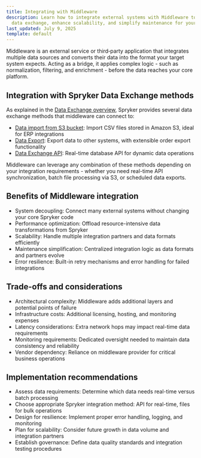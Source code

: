 ```yaml
---
title: Integrating with Middleware
description: Learn how to integrate external systems with Middleware to streamline
  data exchange, enhance scalability, and simplify maintenance for your core platform.
last_updated: July 9, 2025
template: default
---
```


Middleware is an external service or third‑party application that integrates multiple data sources and converts their data into the format your target system expects. Acting as a bridge, it applies complex logic - such as normalization, filtering, and enrichment - before the data reaches your core platform.

## Integration with Spryker Data Exchange methods

As explained in the [Data Exchange overview](/docs/integrations/custom-building-integrations/data-exchange/data-exchange.html), Spryker provides several data exchange methods that middleware can connect to:

- [Data import from S3 bucket](/docs/integrations/custom-building-integrations/data-exchange/data-import-from-s3-bucket.html): Import CSV files stored in Amazon S3, ideal for ERP integrations
- [Data Export](/docs/integrations/custom-building-integrations/data-exchange/data-export/data-export.html): Export data to other systems, with extensible order export functionality  
- [Data Exchange API](/docs/integrations/spryker-glue-api/backend-api/data-exchange-api/data-exchange-api.html): Real-time database API for dynamic data operations

Middleware can leverage any combination of these methods depending on your integration requirements - whether you need real-time API synchronization, batch file processing via S3, or scheduled data exports.

## Benefits of Middleware integration

- System decoupling: Connect many external systems without changing your core Spryker code  
- Performance optimization: Offload resource-intensive data transformations from Spryker  
- Scalability: Handle multiple integration partners and data formats efficiently  
- Maintenance simplification: Centralized integration logic as data formats and partners evolve  
- Error resilience: Built-in retry mechanisms and error handling for failed integrations  

## Trade-offs and considerations

- Architectural complexity: Middleware adds additional layers and potential points of failure  
- Infrastructure costs: Additional licensing, hosting, and monitoring expenses  
- Latency considerations: Extra network hops may impact real-time data requirements  
- Monitoring requirements: Dedicated oversight needed to maintain data consistency and reliability  
- Vendor dependency: Reliance on middleware provider for critical business operations  

## Implementation recommendations

- Assess data requirements: Determine which data needs real-time versus batch processing  
- Choose appropriate Spryker integration method: API for real-time, files for bulk operations  
- Design for resilience: Implement proper error handling, logging, and monitoring  
- Plan for scalability: Consider future growth in data volume and integration partners  
- Establish governance: Define data quality standards and integration testing procedures  
